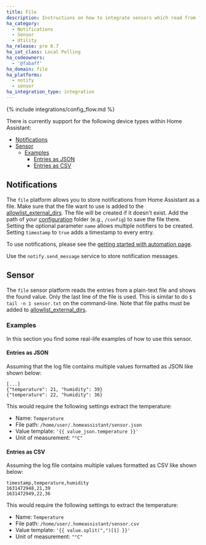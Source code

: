 ```yaml
---
title: File
description: Instructions on how to integrate sensors which read from files into Home Assistant.
ha_category:
  - Notifications
  - Sensor
  - Utility
ha_release: pre 0.7
ha_iot_class: Local Polling
ha_codeowners:
  - '@fabaff'
ha_domain: file
ha_platforms:
  - notify
  - sensor
ha_integration_type: integration
---
```


{% include integrations/config_flow.md %}

There is currently support for the following device types within Home Assistant:

- [Notifications](#notifications)
- [Sensor](#sensor)
  - [Examples](#examples)
    - [Entries as JSON](#entries-as-json)
    - [Entries as CSV](#entries-as-csv)

## Notifications

The `file` platform allows you to store notifications from Home Assistant as a file. Make sure that the file want to use is added to the [allowlist_external_dirs](https://www.home-assistant.io/integrations/homeassistant/#allowlist_external_dirs). The file will be created if it doesn't exist. Add the path of your [configuration](/docs/configuration/) folder (e.g., `/config`) to save the file there. Setting the optional parameter `name` allows multiple notifiers to be created. Setting `timestamp` to `true` adds a timestamp to every entry.

To use notifications, please see the [getting started with automation page](/getting-started/automation/).

Use the `notify.send_message` service to store notification messages.

## Sensor

The `file` sensor platform reads the entries from a plain-text file and shows the found value. Only the last line of the file is used. This is similar to do `$ tail -n 1 sensor.txt` on the command-line. Note that file paths must be added to [allowlist_external_dirs](/integrations/homeassistant/#allowlist_external_dirs).

### Examples

In this section you find some real-life examples of how to use this sensor.

#### Entries as JSON

Assuming that the log file contains multiple values formatted as JSON like shown below:

```text
[...]
{"temperature": 21, "humidity": 39}
{"temperature": 22, "humidity": 36}
```

This would require the following settings extract the temperature:

- Name: `Temperature`
- File path: `/home/user/.homeassistant/sensor.json`
- Value template: `'{{ value_json.temperature }}'`
- Unit of measurement: `"°C"`

#### Entries as CSV

Assuming the log file contains multiple values formatted as CSV like shown below:

```text
timestamp,temperature,humidity
1631472948,21,39
1631472949,22,36
```

This would require the following settings to extract the temperature:

- Name: `Temperature`
- File path: `/home/user/.homeassistant/sensor.csv`
- Value template: `'{{ value.split(",")[1] }}'`
- Unit of measurement: `"°C"`
